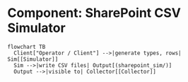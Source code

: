 # Component: SharePoint CSV Simulator

```mermaid
flowchart TB
  Client["Operator / Client"] -->|generate types, rows| Sim[[Simulator]]
  Sim -->|write CSV files| Output[(sharepoint_sim/)]
  Output -->|visible to| Collector[[Collector]]
```
